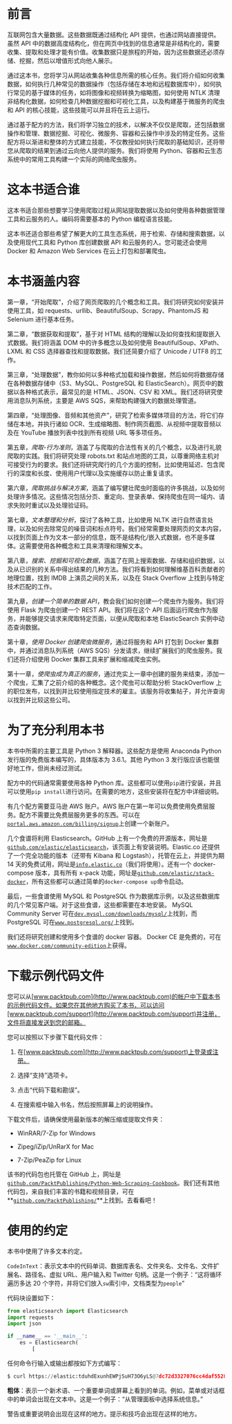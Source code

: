 # 前言

互联网包含大量数据。这些数据既通过结构化 API 提供，也通过网站直接提供。虽然 API 中的数据高度结构化，但在网页中找到的信息通常是非结构化的，需要收集、提取和处理才能有价值。收集数据只是旅程的开始，因为这些数据还必须存储、挖掘，然后以增值形式向他人展示。

通过这本书，您将学习从网站收集各种信息所需的核心任务。我们将介绍如何收集数据，如何执行几种常见的数据操作（包括存储在本地和远程数据库中），如何执行常见的基于媒体的任务，如将图像和视频转换为缩略图，如何使用 NTLK 清理非结构化数据，如何检查几种数据挖掘和可视化工具，以及构建基于微服务的爬虫和 API 的核心技能，这些技能可以并且将在云上运行。

通过基于配方的方法，我们将学习独立的技术，以解决不仅仅是爬取，还包括数据操作和管理、数据挖掘、可视化、微服务、容器和云操作中涉及的特定任务。这些配方将以渐进和整体的方式建立技能，不仅教授如何执行爬取的基础知识，还将带您从爬取的结果到通过云向他人提供的服务。我们将使用 Python、容器和云生态系统中的常用工具构建一个实际的网络爬虫服务。

# 这本书适合谁

这本书适合那些想要学习使用爬取过程从网站提取数据以及如何使用各种数据管理工具和云服务的人。编码将需要基本的 Python 编程语言技能。

这本书还适合那些希望了解更大的工具生态系统，用于检索、存储和搜索数据，以及使用现代工具和 Python 库创建数据 API 和云服务的人。您可能还会使用 Docker 和 Amazon Web Services 在云上打包和部署爬虫。

# 本书涵盖内容

第一章，“开始爬取”，介绍了网页爬取的几个概念和工具。我们将研究如何安装并使用工具，如 requests、urllib、BeautifulSoup、Scrapy、PhantomJS 和 Selenium 进行基本任务。

第二章，“数据获取和提取”，基于对 HTML 结构的理解以及如何查找和提取嵌入式数据。我们将涵盖 DOM 中的许多概念以及如何使用 BeautifulSoup、XPath、LXML 和 CSS 选择器查找和提取数据。我们还简要介绍了 Unicode / UTF8 的工作。

第三章，“处理数据”，教你如何以多种格式加载和操作数据，然后如何将数据存储在各种数据存储中（S3、MySQL、PostgreSQL 和 ElasticSearch）。网页中的数据以各种格式表示，最常见的是 HTML、JSON、CSV 和 XML。我们还将研究使用消息队列系统，主要是 AWS SQS，来帮助构建强大的数据处理管道。

第四章，“处理图像、音频和其他资产”，研究了检索多媒体项目的方法，将它们存储在本地，并执行诸如 OCR、生成缩略图、制作网页截图、从视频中提取音频以及在 YouTube 播放列表中找到所有视频 URL 等多项任务。

第五章，*爬取-行为准则*，涵盖了与爬取的合法性有关的几个概念，以及进行礼貌爬取的实践。我们将研究处理 robots.txt 和站点地图的工具，以尊重网络主机对可接受行为的要求。我们还将研究爬行的几个方面的控制，比如使用延迟、包含爬行的深度和长度、使用用户代理以及实施缓存以防止重复请求。

第六章，*爬取挑战与解决方案*，涵盖了编写健壮爬虫时面临的许多挑战，以及如何处理许多情况。这些情况包括分页、重定向、登录表单、保持爬虫在同一域内、请求失败时重试以及处理验证码。

第七章，*文本整理和分析*，探讨了各种工具，比如使用 NLTK 进行自然语言处理，以及如何去除常见的噪音词和标点符号。我们经常需要处理网页的文本内容，以找到页面上作为文本一部分的信息，既不是结构化/嵌入式数据，也不是多媒体。这需要使用各种概念和工具来清理和理解文本。

第八章，*搜索、挖掘和可视化数据*，涵盖了在网上搜索数据、存储和组织数据，以及从已识别的关系中得出结果的几种方法。我们将看到如何理解维基百科贡献者的地理位置，找到 IMDB 上演员之间的关系，以及在 Stack Overflow 上找到与特定技术匹配的工作。

第九章，*创建一个简单的数据 API*，教会我们如何创建一个爬虫作为服务。我们将使用 Flask 为爬虫创建一个 REST API。我们将在这个 API 后面运行爬虫作为服务，并能够提交请求来爬取特定页面，以便从爬取和本地 ElasticSearch 实例中动态查询数据。

第十章，*使用 Docker 创建爬虫微服务*，通过将服务和 API 打包到 Docker 集群中，并通过消息队列系统（AWS SQS）分发请求，继续扩展我们的爬虫服务。我们还将介绍使用 Docker 集群工具来扩展和缩减爬虫实例。

第十一章，*使爬虫成为真正的服务*，通过充实上一章中创建的服务来结束，添加一个爬虫，汇集了之前介绍的各种概念。这个爬虫可以帮助分析 StackOverflow 上的职位发布，以找到并比较使用指定技术的雇主。该服务将收集帖子，并允许查询以找到并比较这些公司。

# 为了充分利用本书

本书中所需的主要工具是 Python 3 解释器。这些配方是使用 Anaconda Python 发行版的免费版本编写的，具体版本为 3.6.1。其他 Python 3 发行版应该也能很好地工作，但尚未经过测试。

配方中的代码通常需要使用各种 Python 库。这些都可以使用`pip`进行安装，并且可以使用`pip install`进行访问。在需要的地方，这些安装将在配方中详细说明。

有几个配方需要亚马逊 AWS 账户。AWS 账户在第一年可以免费使用免费层服务。配方不需要比免费层服务更多的东西。可以在[`portal.aws.amazon.com/billing/signup`](https://portal.aws.amazon.com/billing/signup)上创建一个新账户。

几个食谱将利用 Elasticsearch。GitHub 上有一个免费的开源版本，网址是[`github.com/elastic/elasticsearch`](https://github.com/elastic/elasticsearch)，该页面上有安装说明。Elastic.co 还提供了一个完全功能的版本（还带有 Kibana 和 Logstash），托管在云上，并提供为期 14 天的免费试用，网址是[`info.elastic.co`](http://info.elastic.co)（我们将使用）。还有一个 docker-compose 版本，具有所有 x-pack 功能，网址是[`github.com/elastic/stack-docker`](https://github.com/elastic/stack-docker)，所有这些都可以通过简单的`docker-compose up`命令启动。

最后，一些食谱使用 MySQL 和 PostgreSQL 作为数据库示例，以及这些数据库的几个常见客户端。对于这些食谱，这些都需要在本地安装。 MySQL Community Server 可在[`dev.mysql.com/downloads/mysql/`](https://dev.mysql.com/downloads/mysql/)上找到，而 PostgreSQL 可在[`www.postgresql.org/`](https://www.postgresql.org/)上找到。

我们还将研究创建和使用多个食谱的 docker 容器。 Docker CE 是免费的，可在[`www.docker.com/community-edition`](https://www.docker.com/community-edition)上获得。

# 下载示例代码文件

您可以从[www.packtpub.com](http://www.packtpub.com)的帐户中下载本书的示例代码文件。如果您在其他地方购买了本书，可以访问[www.packtpub.com/support](http://www.packtpub.com/support)并注册，文件将直接发送到您的邮箱。

您可以按照以下步骤下载代码文件：

1.  在[www.packtpub.com](http://www.packtpub.com/support)上登录或注册。

1.  选择“支持”选项卡。

1.  点击“代码下载和勘误”。

1.  在搜索框中输入书名，然后按照屏幕上的说明操作。

下载文件后，请确保使用最新版本的解压缩或提取文件夹：

+   WinRAR/7-Zip for Windows

+   Zipeg/iZip/UnRarX for Mac

+   7-Zip/PeaZip for Linux

该书的代码包也托管在 GitHub 上，网址是[`github.com/PacktPublishing/Python-Web-Scraping-Cookbook`](https://github.com/PacktPublishing/Python-Web-Scraping-Cookbook)。我们还有其他代码包，来自我们丰富的书籍和视频目录，可在**[`github.com/PacktPublishing/`](https://github.com/PacktPublishing/)**上找到。去看看吧！

# 使用的约定

本书中使用了许多文本约定。

`CodeInText`：表示文本中的代码单词、数据库表名、文件夹名、文件名、文件扩展名、路径名、虚拟 URL、用户输入和 Twitter 句柄。这是一个例子：“这将循环遍历多达 20 个字符，并将它们放入`sw`索引中，文档类型为`people`”

代码块设置如下：

```py
from elasticsearch import Elasticsearch
import requests
import json

if __name__ == '__main__':
    es = Elasticsearch(
        [
```

任何命令行输入或输出都按如下方式编写：

```py
$ curl https://elastic:tduhdExunhEWPjSuH73O6yLS@7dc72d3327076cc4daf5528103c46a27.us-west-2.aws.found.io:9243
```

**粗体**：表示一个新术语、一个重要单词或屏幕上看到的单词。例如，菜单或对话框中的单词会出现在文本中。这是一个例子：“从管理面板中选择系统信息。”

警告或重要说明会出现在这样的地方。提示和技巧会出现在这样的地方。
